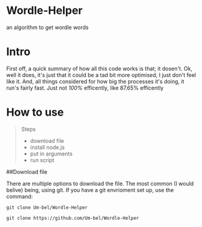 # Wordle-Helper

an algorithm to get wordle words 

# Intro

First off, a quick summary of how all this code works is that; it dosen't. 
Ok, well it does, it's just that it could be a tad bit more optimised, I just don't feel like it.
And, all things considered for how big the processes it's doing, it run's fairly fast. Just not *100%* efficently, like 87.65% efficently

# How to use

>Steps
>- download file
>- install node.js
>- put in arguments 
>- run script

##Download file

There are multiple options to download the file. 
The most common (I would belive) being, using git. If you have a git envrioment set up, use the command: 
```
git clone Um-bel/Wordle-Helper

git clone https://github.com/Um-bel/Wordle-Helper
```
